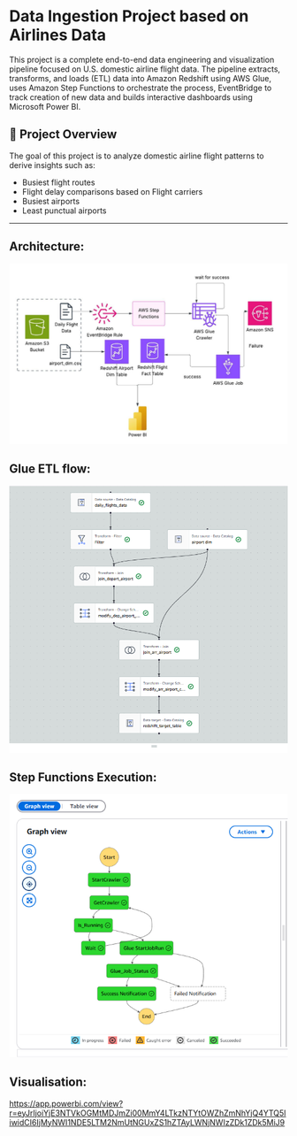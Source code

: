 # Data Ingestion Project based on Airlines Data

This project is a complete end-to-end data engineering and visualization pipeline focused on U.S. domestic airline flight data. The pipeline extracts, transforms, and loads (ETL) data into Amazon Redshift using AWS Glue, uses Amazon Step Functions to orchestrate the process, EventBridge to track creation of new data and builds interactive dashboards using Microsoft Power BI.

## 📌 Project Overview

The goal of this project is to analyze domestic airline flight patterns to derive insights such as:

- Busiest flight routes
- Flight delay comparisons based on Flight carriers
- Busiest airports
- Least punctual airports

---

## Architecture:
![architecture](https://github.com/dipanjan51/data_ingestion_project/blob/main/architecture.jpeg?raw=true)


## Glue ETL flow:
![architecture](https://github.com/dipanjan51/data_ingestion_project/blob/main/Glue%20Pipeline.png?raw=true)

## Step Functions Execution:
![architecture](https://github.com/dipanjan51/data_ingestion_project/blob/main/orchestration%20outcome.png?raw=true)

## Visualisation:
https://app.powerbi.com/view?r=eyJrIjoiYjE3NTVkOGMtMDJmZi00MmY4LTkzNTYtOWZhZmNhYjQ4YTQ5IiwidCI6IjMyNWI1NDE5LTM2NmUtNGUxZS1hZTAyLWNjNWIzZDk1ZDk5MiJ9


